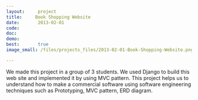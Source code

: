 ```yaml
---
layout:     project
title:     Book Shopping Website 
date:       2013-02-01
code:  
doc:        
demo:
best:       true
image_small: /files/projects_files/2013-02-01-Book-Shopping-Website.png

---
```

We made this project in a group of 3 students. We used Django to build this web site and implemented it by using MVC pattern. This project helps us to understand how to make a commercial software using software engineering techniques such as Prototyping, MVC pattern, ERD diagram.